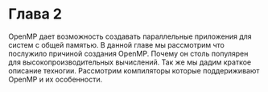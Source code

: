 # Глава 2

OpenMP дает возможность создавать параллельные приложения для систем с общей памятью. В данной главе мы рассмотрим что  послужило причиной создания OpenMP. 
Почему он столь популярен для высокопроизводительных вычислений. Так же мы дадим краткое описание техногии. Рассмотрим компиляторы которые поддериживают OpenMP и их особенности.